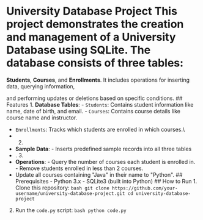 # University Database Project This project demonstrates the creation and management of a **University Database** using SQLite. The database consists of three tables:
**Students**, **Courses**, and **Enrollments**. It includes operations for inserting data, querying information,

and performing updates or deletions based on specific conditions. ## Features
1.
**Database Tables**: - `Students`: Contains student information like name, date of birth, and email. - `Courses`: Contains course details like course name and instructor.

- `Enrollments`: Tracks which students are enrolled in which courses.\
-  2.
-  **Sample Data**: - Inserts predefined sample records into all three tables
-  . 3.
-   **Operations**: - Query the number of courses each student is enrolled in. - Remove students enrolled in less than 2 courses.
- Update all courses containing "Java" in their name to "Python". ## Prerequisites - Python 3.x - SQLite3 (built into Python) ## How to Run 1. Clone this repository:
```bash git clone https://github.com/your-username/university-database-project.git cd university-database-project ```
2. Run the `code.py` script: ```bash python code.py ```
